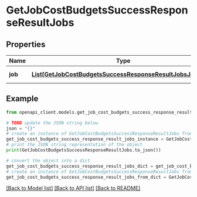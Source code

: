 # GetJobCostBudgetsSuccessResponseResultJobs


## Properties

Name | Type | Description | Notes
------------ | ------------- | ------------- | -------------
**job** | [**List[GetJobCostBudgetsSuccessResponseResultJobsJobInner]**](GetJobCostBudgetsSuccessResponseResultJobsJobInner.md) | A list of jobs. | 

## Example

```python
from openapi_client.models.get_job_cost_budgets_success_response_result_jobs import GetJobCostBudgetsSuccessResponseResultJobs

# TODO update the JSON string below
json = "{}"
# create an instance of GetJobCostBudgetsSuccessResponseResultJobs from a JSON string
get_job_cost_budgets_success_response_result_jobs_instance = GetJobCostBudgetsSuccessResponseResultJobs.from_json(json)
# print the JSON string representation of the object
print(GetJobCostBudgetsSuccessResponseResultJobs.to_json())

# convert the object into a dict
get_job_cost_budgets_success_response_result_jobs_dict = get_job_cost_budgets_success_response_result_jobs_instance.to_dict()
# create an instance of GetJobCostBudgetsSuccessResponseResultJobs from a dict
get_job_cost_budgets_success_response_result_jobs_from_dict = GetJobCostBudgetsSuccessResponseResultJobs.from_dict(get_job_cost_budgets_success_response_result_jobs_dict)
```
[[Back to Model list]](../README.md#documentation-for-models) [[Back to API list]](../README.md#documentation-for-api-endpoints) [[Back to README]](../README.md)


